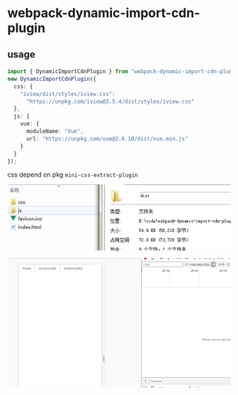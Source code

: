 # webpack-dynamic-import-cdn-plugin

## usage

```ts
import { DynamicImportCdnPlugin } from "webpack-dynamic-import-cdn-plugin";
new DynamicImportCdnPlugin({
  css: {
    "iview/dist/styles/iview.css":
      "https://unpkg.com/iview@3.5.4/dist/styles/iview.css"
  },
  js: {
    vue: {
      moduleName: "Vue",
      url: "https://unpkg.com/vue@2.6.10/dist/vue.min.js"
    }
  }
});
```
css depend on pkg `mini-css-extract-plugin`

![size](https://raw.githubusercontent.com/aoi-umi/note/master/git%E6%96%87%E6%A1%A3/webpack-dynamic-import-cdn-plugin/size.png)

![example-vue](https://raw.githubusercontent.com/aoi-umi/note/master/git%E6%96%87%E6%A1%A3/webpack-dynamic-import-cdn-plugin/sample-vue.gif)